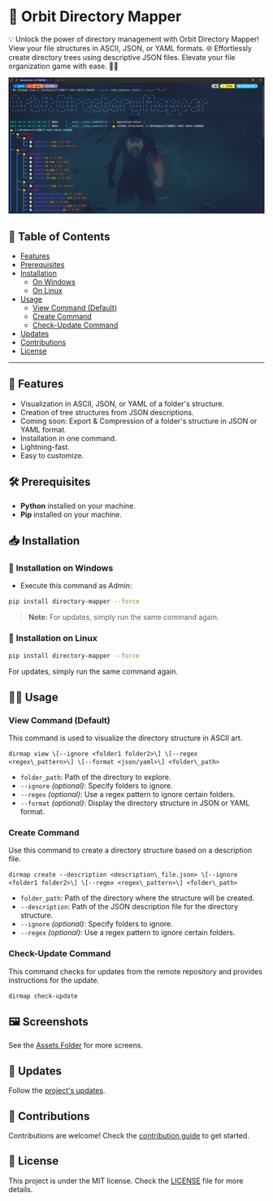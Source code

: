 # 🚀 **Orbit Directory Mapper**

💡 Unlock the power of directory management with Orbit Directory Mapper! View your file structures in ASCII, JSON, or YAML formats. 🌐 Effortlessly create directory trees using descriptive JSON files. Elevate your file organization game with ease. 🚀🌳

<p align="center"> 
  <img src="https://github.com/orbitturner/directory-mapper/blob/5473bfd0d5d6e9a5ee66ac0126a18126512c66a1/.assets/dirmap_cover.png?raw=true" />
</p>

## 📜 **Table of Contents**

- [Features](#features)
- [Prerequisites](#prerequisites)
- [Installation](#installation)
  - [On Windows](#on-windows)
  - [On Linux](#on-linux)
- [Usage](#usage)
  - [View Command (Default)](#view-command-default)
  - [Create Command](#create-command)
  - [Check-Update Command](#check-update-command)
- [Updates](#updates)
- [Contributions](#contributions)
- [License](#license)

---

## 🚀 **Features**

- Visualization in ASCII, JSON, or YAML of a folder's structure.
- Creation of tree structures from JSON descriptions.
- Coming soon: Export & Compression of a folder's structure in JSON or YAML format.
- Installation in one command.
- Lightning-fast.
- Easy to customize.

## 🛠 **Prerequisites**

- **Python** installed on your machine.
- **Pip** installed on your machine.

## 📥 **Installation**

### 🚀 **Installation on Windows**

- Execute this command as Admin:

```bash
pip install directory-mapper --force

```

> **Note:** For updates, simply run the same command again.

### 🐧 **Installation on Linux**

```bash
pip install directory-mapper --force

```

For updates, simply run the same command again.

## 🧑‍💻 **Usage**

### View Command (Default)

This command is used to visualize the directory structure in ASCII art.

```shell
dirmap view \[--ignore <folder1 folder2>\] \[--regex <regex\_pattern>\] \[--format <json/yaml>\] <folder\_path>
```

- `folder_path`: Path of the directory to explore.
- `--ignore` _(optional)_: Specify folders to ignore.
- `--regex` _(optional)_: Use a regex pattern to ignore certain folders.
- `--format` _(optional)_: Display the directory structure in JSON or YAML format.

### Create Command

Use this command to create a directory structure based on a description file.

```shell
dirmap create --description <description\_file.json> \[--ignore <folder1 folder2>\] \[--regex <regex\_pattern>\] <folder\_path>
```

- `folder_path`: Path of the directory where the structure will be created.
- `--description`: Path of the JSON description file for the directory structure.
- `--ignore` _(optional)_: Specify folders to ignore.
- `--regex` _(optional)_: Use a regex pattern to ignore certain folders.

### Check-Update Command

This command checks for updates from the remote repository and provides instructions for the update.

```shell
dirmap check-update
```

## 🖼️ **Screenshots**

See the [Assets Folder](https://github.com/orbitturner/directory-mapper/tree/main/.assets) for more screens.

## 🔄 **Updates**

Follow the [project's updates](https://github.com/orbitturner/directory-mapper/blob/main/versions-history.json).

## 🤝 **Contributions**

Contributions are welcome! Check the [contribution guide](https://github.com/orbitturner/directory-mapper/blob/main/CONTRIBUTING.md) to get started.

## 📄 **License**

This project is under the MIT license. Check the [LICENSE](https://github.com/orbitturner/directory-mapper/blob/main/LICENSE.md) file for more details.
